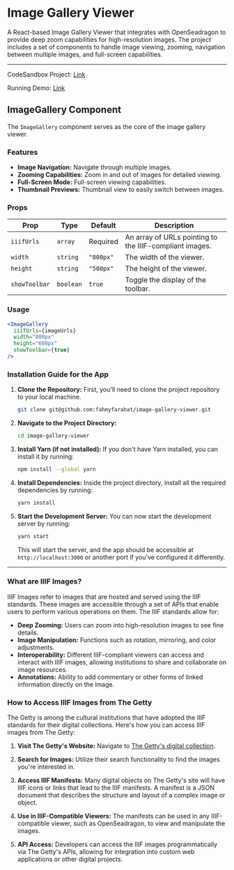 # Image Gallery Viewer

A React-based Image Gallery Viewer that integrates with OpenSeadragon to provide deep zoom capabilities for high-resolution images. The project includes a set of components to handle image viewing, zooming, navigation between multiple images, and full-screen capabilities.

---

CodeSandbox Project: [Link](https://codesandbox.io/p/github/fahmyfarahat/image-gallery-viewer/main?layout=%257B%2522sidebarPanel%2522%253A%2522EXPLORER%2522%252C%2522rootPanelGroup%2522%253A%257B%2522direction%2522%253A%2522horizontal%2522%252C%2522contentType%2522%253A%2522UNKNOWN%2522%252C%2522type%2522%253A%2522PANEL_GROUP%2522%252C%2522id%2522%253A%2522ROOT_LAYOUT%2522%252C%2522panels%2522%253A%255B%257B%2522type%2522%253A%2522PANEL_GROUP%2522%252C%2522contentType%2522%253A%2522UNKNOWN%2522%252C%2522direction%2522%253A%2522vertical%2522%252C%2522id%2522%253A%2522clksbq72f000h3b6pp51irzwb%2522%252C%2522sizes%2522%253A%255B70%252C30%255D%252C%2522panels%2522%253A%255B%257B%2522type%2522%253A%2522PANEL_GROUP%2522%252C%2522contentType%2522%253A%2522EDITOR%2522%252C%2522direction%2522%253A%2522horizontal%2522%252C%2522id%2522%253A%2522EDITOR%2522%252C%2522panels%2522%253A%255B%257B%2522type%2522%253A%2522PANEL%2522%252C%2522contentType%2522%253A%2522EDITOR%2522%252C%2522id%2522%253A%2522clksbq72f000c3b6pkw5wry27%2522%257D%255D%252C%2522sizes%2522%253A%255B100%255D%257D%252C%257B%2522type%2522%253A%2522PANEL_GROUP%2522%252C%2522contentType%2522%253A%2522SHELLS%2522%252C%2522direction%2522%253A%2522horizontal%2522%252C%2522id%2522%253A%2522SHELLS%2522%252C%2522panels%2522%253A%255B%257B%2522type%2522%253A%2522PANEL%2522%252C%2522contentType%2522%253A%2522SHELLS%2522%252C%2522id%2522%253A%2522clksbq72f000g3b6pfk1zpxqz%2522%257D%255D%252C%2522sizes%2522%253A%255B100%255D%257D%255D%257D%252C%257B%2522type%2522%253A%2522PANEL_GROUP%2522%252C%2522contentType%2522%253A%2522DEVTOOLS%2522%252C%2522direction%2522%253A%2522vertical%2522%252C%2522id%2522%253A%2522DEVTOOLS%2522%252C%2522panels%2522%253A%255B%257B%2522type%2522%253A%2522PANEL%2522%252C%2522contentType%2522%253A%2522DEVTOOLS%2522%252C%2522id%2522%253A%2522clksbq72f000e3b6p7o60knaa%2522%257D%255D%252C%2522sizes%2522%253A%255B100%255D%257D%255D%252C%2522sizes%2522%253A%255B50%252C50%255D%257D%252C%2522tabbedPanels%2522%253A%257B%2522clksbq72f000c3b6pkw5wry27%2522%253A%257B%2522tabs%2522%253A%255B%257B%2522id%2522%253A%2522clksbq72f000b3b6p3f2tgz1c%2522%252C%2522mode%2522%253A%2522permanent%2522%252C%2522type%2522%253A%2522FILE%2522%252C%2522filepath%2522%253A%2522%252FREADME.md%2522%252C%2522state%2522%253A%2522IDLE%2522%257D%255D%252C%2522id%2522%253A%2522clksbq72f000c3b6pkw5wry27%2522%252C%2522activeTabId%2522%253A%2522clksbq72f000b3b6p3f2tgz1c%2522%257D%252C%2522clksbq72f000e3b6p7o60knaa%2522%253A%257B%2522id%2522%253A%2522clksbq72f000e3b6p7o60knaa%2522%252C%2522activeTabId%2522%253A%2522clksbqyok011c3b6p25x3ut8y%2522%252C%2522tabs%2522%253A%255B%257B%2522type%2522%253A%2522TASK_PORT%2522%252C%2522taskId%2522%253A%2522start%2522%252C%2522port%2522%253A3000%252C%2522id%2522%253A%2522clksbqyok011c3b6p25x3ut8y%2522%252C%2522mode%2522%253A%2522permanent%2522%252C%2522path%2522%253A%2522%252F%2522%257D%255D%257D%252C%2522clksbq72f000g3b6pfk1zpxqz%2522%253A%257B%2522id%2522%253A%2522clksbq72f000g3b6pfk1zpxqz%2522%252C%2522activeTabId%2522%253A%2522clksbqvcm00pv3b6plgmjgjer%2522%252C%2522tabs%2522%253A%255B%257B%2522id%2522%253A%2522clksbq72f000f3b6prbzzwtdb%2522%252C%2522mode%2522%253A%2522permanent%2522%252C%2522type%2522%253A%2522TERMINAL%2522%252C%2522shellId%2522%253A%2522clksbq773001bhrhg188jd3be%2522%257D%252C%257B%2522type%2522%253A%2522TASK_LOG%2522%252C%2522taskId%2522%253A%2522start%2522%252C%2522id%2522%253A%2522clksbqvcm00pv3b6plgmjgjer%2522%252C%2522mode%2522%253A%2522permanent%2522%257D%255D%257D%257D%252C%2522showDevtools%2522%253Atrue%252C%2522showShells%2522%253Atrue%252C%2522showSidebar%2522%253Atrue%252C%2522sidebarPanelSize%2522%253A15%257D)

Running Demo: [Link](https://df7ndw-3000.csb.app/)

## ImageGallery Component

The `ImageGallery` component serves as the core of the image gallery viewer.

### Features

- **Image Navigation:** Navigate through multiple images.
- **Zooming Capabilities:** Zoom in and out of images for detailed viewing.
- **Full-Screen Mode:** Full-screen viewing capabilities.
- **Thumbnail Previews:** Thumbnail view to easily switch between images.

### Props

| Prop          | Type      | Default   | Description                                             |
| ------------- | --------- | --------- | ------------------------------------------------------- |
| `iiifUrls`    | `array`   | Required  | An array of URLs pointing to the IIIF-compliant images. |
| `width`       | `string`  | `"800px"` | The width of the viewer.                                |
| `height`      | `string`  | `"500px"` | The height of the viewer.                               |
| `showToolbar` | `boolean` | `true`    | Toggle the display of the toolbar.                      |

### Usage

```jsx
<ImageGallery
  iiifUrls={imageUrls}
  width="800px"
  height="600px"
  showToolbar={true}
/>
```

### Installation Guide for the App

1. **Clone the Repository:** First, you'll need to clone the project repository to your local machine.

   ```bash
   git clone git@github.com:fahmyfarahat/image-gallery-viewer.git
   ```

2. **Navigate to the Project Directory:**

   ```bash
   cd image-gallery-viewer
   ```

3. **Install Yarn (if not installed):** If you don't have Yarn installed, you can install it by running:

   ```bash
   npm install --global yarn
   ```

4. **Install Dependencies:** Inside the project directory, install all the required dependencies by running:

   ```bash
   yarn install
   ```

5. **Start the Development Server:** You can now start the development server by running:

   ```bash
   yarn start
   ```

   This will start the server, and the app should be accessible at `http://localhost:3000` or another port if you've configured it differently.

---

### What are IIIF Images?

IIIF Images refer to images that are hosted and served using the IIIF standards. These images are accessible through a set of APIs that enable users to perform various operations on them. The IIIF standards allow for:

- **Deep Zooming:** Users can zoom into high-resolution images to see fine details.
- **Image Manipulation:** Functions such as rotation, mirroring, and color adjustments.
- **Interoperability:** Different IIIF-compliant viewers can access and interact with IIIF images, allowing institutions to share and collaborate on image resources.
- **Annotations:** Ability to add commentary or other forms of linked information directly on the image.

### How to Access IIIF Images from The Getty

The Getty is among the cultural institutions that have adopted the IIIF standards for their digital collections. Here's how you can access IIIF images from The Getty:

1. **Visit The Getty's Website:** Navigate to [The Getty's digital collection](https://www.getty.edu/).

2. **Search for Images:** Utilize their search functionality to find the images you're interested in.

3. **Access IIIF Manifests:** Many digital objects on The Getty's site will have IIIF icons or links that lead to the IIIF manifests. A manifest is a JSON document that describes the structure and layout of a complex image or object.

4. **Use in IIIF-Compatible Viewers:** The manifests can be used in any IIIF-compatible viewer, such as OpenSeadragon, to view and manipulate the images.

5. **API Access:** Developers can access the IIIF images programmatically via The Getty's APIs, allowing for integration into custom web applications or other digital projects.
